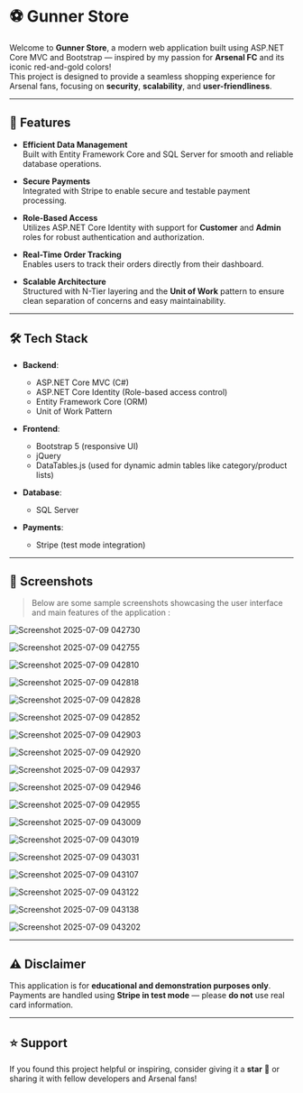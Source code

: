 # ⚽ Gunner Store

Welcome to **Gunner Store**, a modern  web application built using ASP.NET Core MVC and Bootstrap — inspired by my passion for **Arsenal FC** and its iconic red-and-gold colors!  
This project is designed to provide a seamless shopping experience for Arsenal fans, focusing on **security**, **scalability**, and **user-friendliness**.

---

## 🚀 Features

- **Efficient Data Management**  
  Built with Entity Framework Core and SQL Server for smooth and reliable database operations.

- **Secure Payments**  
  Integrated with Stripe to enable secure and testable payment processing.

- **Role-Based Access**  
  Utilizes ASP.NET Core Identity with support for **Customer** and **Admin** roles for robust authentication and authorization.

- **Real-Time Order Tracking**  
  Enables users to track their orders directly from their dashboard.

- **Scalable Architecture**  
  Structured with N-Tier layering and the **Unit of Work** pattern to ensure clean separation of concerns and easy maintainability.

---

## 🛠 Tech Stack

- **Backend**:  
  - ASP.NET Core MVC (C#)
  - ASP.NET Core Identity (Role-based access control)
  - Entity Framework Core (ORM)
  - Unit of Work Pattern

- **Frontend**:  
  - Bootstrap 5 (responsive UI)
  - jQuery
  - DataTables.js (used for dynamic admin tables like category/product lists)

- **Database**:  
  - SQL Server

- **Payments**:  
  - Stripe (test mode integration)

---

## 📸 Screenshots

> Below are some sample screenshots showcasing the user interface and main features of the application :

![Screenshot 2025-07-09 042730](https://github.com/user-attachments/assets/25afe85b-7614-4ac7-9b39-420e14866264)

![Screenshot 2025-07-09 042755](https://github.com/user-attachments/assets/d223c010-6d8a-4d77-b5fd-6b3c1c09def8)

![Screenshot 2025-07-09 042810](https://github.com/user-attachments/assets/88ccec0e-56f9-42ba-b367-0378711aab59)

![Screenshot 2025-07-09 042818](https://github.com/user-attachments/assets/93f3d7de-a8e4-452e-a30b-37786181cc71)

![Screenshot 2025-07-09 042828](https://github.com/user-attachments/assets/d15488a4-6468-45e5-90f6-4386cfe77a00)

![Screenshot 2025-07-09 042852](https://github.com/user-attachments/assets/9b5e2d34-1fcc-4f16-9030-7e5545cd6c69)

![Screenshot 2025-07-09 042903](https://github.com/user-attachments/assets/b4806e2a-d6cf-4be7-ac78-83332f530f0b)

![Screenshot 2025-07-09 042920](https://github.com/user-attachments/assets/0aecc71e-b151-433a-8283-5bc9f6895d7e)

![Screenshot 2025-07-09 042937](https://github.com/user-attachments/assets/2905bb75-f379-4ab5-8d42-1ae3f048a72d)

![Screenshot 2025-07-09 042946](https://github.com/user-attachments/assets/7805923f-19b7-4562-a0aa-7cb586103c4e)

![Screenshot 2025-07-09 042955](https://github.com/user-attachments/assets/e02cf8d4-5a3e-4e08-b11e-d6c9d99d633c)

![Screenshot 2025-07-09 043009](https://github.com/user-attachments/assets/458d3f97-f89c-4b43-8f3e-507d6097849f)

![Screenshot 2025-07-09 043019](https://github.com/user-attachments/assets/035ad16b-705a-44bb-ab0b-54deb9370742)

![Screenshot 2025-07-09 043031](https://github.com/user-attachments/assets/4e7f68cd-e3b9-467b-82b2-6cccb376fe34)

![Screenshot 2025-07-09 043107](https://github.com/user-attachments/assets/c4193b8e-3637-4098-9cb7-6f8300fd81ca)

![Screenshot 2025-07-09 043122](https://github.com/user-attachments/assets/a037016b-fa2a-4a38-b874-ac387ca929b3)

![Screenshot 2025-07-09 043138](https://github.com/user-attachments/assets/83bdb63a-67f6-4153-88fe-15f1114ef3c3)

![Screenshot 2025-07-09 043202](https://github.com/user-attachments/assets/3476df2f-c6d4-45c1-a85c-674f40bd3ab2)


---



## ⚠️ Disclaimer

This application is for **educational and demonstration purposes only**.  
Payments are handled using **Stripe in test mode** — please **do not** use real card information.

---



## ⭐️ Support

If you found this project helpful or inspiring, consider giving it a **star** 🌟 or sharing it with fellow developers and Arsenal fans!

